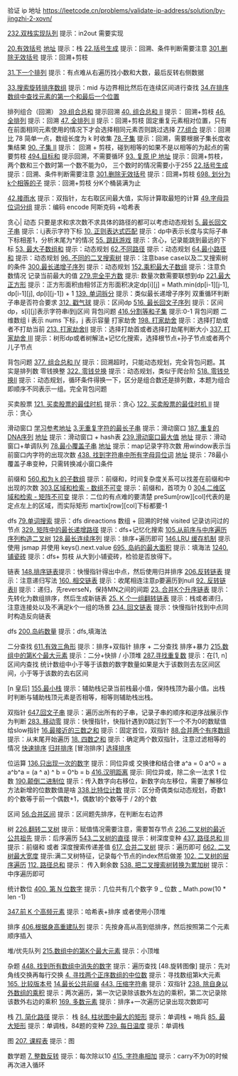 验证 ip 地址
https://leetcode.cn/problems/validate-ip-address/solution/by-jingzhi-2-xovn/

[232.双栈实现队列](./src/232.implement-queue-using-stacks.js) 提示：in2out 需要实现

[20.有效括号](./src/20.valid-parentheses.js) [地址]() 提示：栈
[22.括号生成](./src/22.generate-parentheses.js) 提示：回溯、条件判断需要注意
[301.删除无效括号](./src/301.remove-invalid-parentheses.js) 提示：回溯+剪枝

[31.下一个排列](./src/31.next-permutation.js) 提示：有点难从右遍历找小数和大数，最后反转右侧数据

[33.搜索旋转排序数组](./src/33.search-in-rotated-sorted-array.js) 提示：mid 与边界相比然后在连续区间进行查找
[34.在排序数组中查找元素的第一个和最后一个位置](./src/34.find-first-and-last-position-of-element-in-sorted-array.js)

排列组合（回溯）
[39.组合总和](./src/39.combination-sum.js) 提示回溯
[40. 组合总和 II](./src/40.combination-sum-ii.js) 提示： 回溯+剪枝
[46.全排列](./src/46.permutations.js) 提示：回溯
[47. 全排列 II](./src/47.permutations-ii.js) 提示：回溯+剪枝 固定重复元素相对位置，只有在前面相同元素使用的情况下才会选择相同元素否则跳过选择
[77.组合](./src/77.combinations.js) 提示：回溯比 78 简单一点，数组长度为 k 时收集
[78.子集](./src/78.subsets.js) 提示：回溯，需要根据子集长度收集结果
[90. 子集 II](./src/90.subsets-ii.js) 提示： 回溯 + 剪枝，碰到相等的如果不是以相等的为起点的需要剪枝
[494.目标和](./src/494.target-sum.js) 提示回溯，不需要循环
[93. 复原 IP 地址](./src/93.restore-ip-addresses.js) 提示：回溯+剪枝，两个数和三个数时第一个数不能为0， 三个数时的情况需要小于255
[22.括号生成](./src/22.generate-parentheses.js) 提示：回溯、条件判断需要注意
[301.删除无效括号](./src/301.remove-invalid-parentheses.js) 提示：回溯+剪枝
[698. 划分为k个相等的子](./src/698.%E5%88%92%E5%88%86%E4%B8%BAk%E4%B8%AA%E7%9B%B8%E7%AD%89%E7%9A%84%E5%AD%90%E9%9B%86.js) 提示：回溯+剪枝 分K个桶装满为止

[42.接雨水](./src/42.trapping-rain-water.js) 提示：双指针，左右取区间最大值，实际计算取最短的计算
[49.字母异位词分组](./src/49.group-anagrams.js) 提示：编码 encode 阿斯克码 +哈希表

贪心| 动态 只要是求和求次数不求具体的路径的都可以考虑动态规划
[5. 最长回文子串](./src/5.longest-palindromic-substring.js) 提示：i,j表示字符下标
[10. 正则表达式匹配](./src/10.regular-expression-matching.js) 提示：dp中表示长度与实际子串下标相差1，分析末尾为*的情况
[55. 跳跃游戏](./src/55.jump-game.js) 提示：贪心，记录能跳到最远的下标
[53. 最大子数组和](./src/53.maximum-subarray.js) 提示：动态规划
[62.不同路径](./src/62.unique-paths.js) 提示：动态规划
[64.最小路径和](./src/64.minimum-path-sum.js) 提示：动态规划
[96. 不同的二叉搜索树](./src/96.%E4%B8%8D%E5%90%8C%E7%9A%84%E4%BA%8C%E5%8F%89%E6%90%9C%E7%B4%A2%E6%A0%91.js) 提示：注意base case以及二叉搜索树的条件
[300.最长递增子序列](./src/300.longest-increasing-subsequence.js) 提示：动态规划
[152.乘积最大子数组](./src/152.maximum-product-subarray.js) 提示：注意负数情况 记录当前最大的值
[279.完全平方数](./src/279.perfect-squares.js) 提示: 数量次数需要联想到dp
[221.最大正方形](./src/221.maximal-square.js) 提示：正方形面积由相邻正方形面积决定dp[i][j] = Math.min(dp[i-1][j-1], dp[i-1][j], dp[i][j-1]) + 1
[139. 单词拆分](./src/139.word-break.js) 提示：类似最长递增子序列 双重循环判断子串是否符合要求
[312. 戳气球](./src/312.burst-balloons.js) 提示：区间dp
[516. 最长回文子序列](./src/516.longest-palindromic-subsequence.js) 提示：区间dp，s[i][j]表示字符串i到j区间
背包问题
[416.分割等和子集](./src/416.partition-equal-subset-sum.js) 提示:0-1 背包问题 二维数组 i 表示 nums 下标，j 表示容量
打家劫舍
[198. 打家劫舍](./src/198.%E6%89%93%E5%AE%B6%E5%8A%AB%E8%88%8D.js) 提示：选择打劫或者不打劫当前
[213. 打家劫舍II](./src/213.%E6%89%93%E5%AE%B6%E5%8A%AB%E8%88%8D-ii.js) 提示：选择打劫首或者选择打劫尾判断大小
[337. 打家劫舍 III](./src/337.%E6%89%93%E5%AE%B6%E5%8A%AB%E8%88%8D-iii.js) 提示：树形dp或者树解法+记忆化搜索，选择根节点+孙子节点或者两个儿子节点

背包问题
[377. 组合总和 Ⅳ](./src/377.combination-sum-iv.js) 提示：回溯超时，只能动态规划，完全背包问题。其实是排列数
零钱换整
[322. 零钱兑换](./src/322.coin-change.js) 提示：动态规划，类似于爬台阶
[518. 零钱兑换II](./src/518.coin-change-2.js) 提示：动态规划，循环条件得换一下，区分是组合数还是排列数，本题为组合即顺序不同表示一组。完全背包问题

买卖股票
[121. 买卖股票的最佳时机](./src/121.best-time-to-buy-and-sell-stock.js) 提示：贪心
[122. 买卖股票的最佳时机 II](./src/122.best-time-to-buy-and-sell-stock-ii.js) 提示：贪心


滑动窗口 [学习参考地址](https://leetcode.cn/problems/minimum-window-substring/solution/by-flix-1kac/)
[3.无重复字符的最长子串](./src/3.longest-substring-without-repeating-characters.js) 提示：滑动窗口
[187. 重复的DNA序列](./src/187.repeated-dna-sequences.js) [地址](https://leetcode.cn/problems/repeated-dna-sequences/submissions/) 提示：滑动窗口 + hash表
[239.滑动窗口最大值](./src/239.sliding-window-maximum.js) [地址](https://leetcode.cn/problems/sliding-window-maximum/submissions/) 提示：滑动窗口+单调队列
[78.最小覆盖子串](./src/76.minimum-window-substring.js) [地址]() 提示：map记录字符次数 用window表示当前窗口内字符的出现次数
[438. 找到字符串中所有字母异位词](./src/438.%E6%89%BE%E5%88%B0%E5%AD%97%E7%AC%A6%E4%B8%B2%E4%B8%AD%E6%89%80%E6%9C%89%E5%AD%97%E6%AF%8D%E5%BC%82%E4%BD%8D%E8%AF%8D.js) [地址](https://leetcode.cn/problems/find-all-anagrams-in-a-string/submissions/) 提示：78最小覆盖子串变种，只需转换减小窗口条件

前缀和
[560.和为 k 的子数组](./src/560.subarray-sum-equals-k.js) 提示：前缀和，时间复杂度关系可以找差在前缀和中出现的次数
[303.区域和检索 - 数组不可变](./src/303.range-sum-query-immutable.js) 提示：前缀和，首项为 0
[304.二维区域和检索 - 矩阵不可变](./src/304.range-sum-query-2-d-immutable.js) 提示：二位的有点难的要清楚 preSum[row][col]代表的是定点左上的区域，而实际矩形 martix[row][col]下标都要-1

dfs
[79.单词搜索](./src/79.word-search.js) 提示：dfs direactions 数组 + 回溯的时候 visited 记录访问过的节点
[329. 矩阵中的最长递增路径](./src/329.longest-increasing-path-in-a-matrix.js) 提示：dfs+记忆化搜索
[105.从前序与中序遍历序列构造二叉树](./src/105.construct-binary-tree-from-preorder-and-inorder-traversal.js)
[128.最长连续序列](./src/128.longest-consecutive-sequence.js) 提示：排序+遍历即可
[146.LRU 缓存机制](./src/146.lru-cache.js) 提示使用 jsmap 并使用 keys().next.value
[695. 岛屿的最大面积](./src/695.max-area-of-island.js) 提示：填海法
[1240. 铺瓷砖](./src/1240.tiling-a-rectangle-with-the-fewest-squares.js) 提示：dfs+ 剪枝 从大到小铺瓷砖，检验是否放得下。

链表
[148.排序链表](./src/148.sort-list.js)提示：快慢指针得出中点，然后使用归并排序
[206.反转链表](./src/206.reverse-linked-list.js) 提示：注意递归写法
[160. 相交链表](./src/160.intersection-of-two-linked-lists.js) 提示：收尾相连注意p要遍历到null
[92. 反转链表II](./src/92.reverse-linked-list-ii.js) 提示：递归，先reverseN，保持MN之间的间距
[23. 合并K个升序链表](./src/23.%E5%90%88%E5%B9%B6k%E4%B8%AA%E5%8D%87%E5%BA%8F%E9%93%BE%E8%A1%A8.js) 提示：先转化为数组排序，然后生成新链表
[25. K 个一组翻转链表](./src/25.k-%E4%B8%AA%E4%B8%80%E7%BB%84%E7%BF%BB%E8%BD%AC%E9%93%BE%E8%A1%A8.js) 提示：栈或者递归，注意连接处以及不满足k个一组的场景
[234. 回文链表](./src/234.palindrome-linked-list.js) 提示：快慢指针找到中点同时构造反向链表

dfs
[200.岛屿数量](./src/200.number-of-islands.js) 提示：dfs,填海法

二分查找
[611.有效三角形](./src/611.valid-triangle-number.js) 提示：排序+双指针 排序 + 二分查找 排序+暴力
[215.数组中的第K个最大元素](./src/215.kth-largest-element-in-an-array.js) 提示：二分+快排 / 小顶堆
[287.寻找重复数](./src/287.find-the-duplicate-number.js) 提示：在[1, n]区间内查找 统计数组中小于等于该数的数字数量如果是大于该数则去左区间区间，小于等于该数的去右区间

[n 皇后]
[155.最小栈](./src/155.min-stack.js) 提示：辅助栈记录当前栈最小值，保持栈顶为最小值。出栈时判断与辅助栈顶元素是否相等，相等则辅助栈出栈。

双指针
[647.回文子串](./src/647.palindromic-substrings.js) 提示：遍历出所有的子串，记录子串的顺序和逆序战展示作为判断
[283. 移动零](./src/283.move-zeroes.js) 提示：快慢指针，快指针遇到0跳过到下一个不为0的数赋值给slow指针
[16.最接近的三数之和](./src/16.3-sum-closest.js) 提示：固定首位，双指针
[88.合并两个有序数组](./src/88.merge-sorted-array.js) 提示：从末尾开始遍历
[18. 四数之和](./src/18.4-sum.js) 提示：确定两个数双指针，注意过滤相等的情况
[快速排序]()
[归并排序]()
[冒泡排序]
[选择排序]()

位运算
[136.只出现一次的数字](./src/136.single-number.js) 提示：同位异或 交换律和结合律 a^a = 0 a^0 = a a^b^a = (a ^ a) ^ b = 0^b = b
[416.汉明距离](./src/461.hamming-distance.js) 提示: 同位异或，除二余一法求 1 位数
[190.颠倒二进制位](./src/190.reverse-bits.js) 提示：传入数字向右移位，新数字向左移位，需要了解移位方法新增的位数数值是啥
[338.比特位计数](./src/338.counting-bits.js) 提示：区分奇偶类似动态规划，奇数1的个数等于前一个偶数+1，偶数1的个数等于 / 2的个数

区间
[56.合并区间](./src/56.merge-intervals.js) 提示：区间题先排序，在判断左右边界

树
[226.翻转二叉树](./src/226.invert-binary-tree.js) 提示：赋值情况需要注意，需要暂存节点
[236.二叉树的最近公共祖先](./src/236.lowest-common-ancestor-of-a-binary-tree.js) 提示：后序遍历
[543.二叉树的直径](./src/543.diameter-of-binary-tree.js) 提示：树深度变种
[437. 路径总和 III](./src/437.path-sum-iii.js) 提示：前缀和 或者 深度搜索传递差值
[617. 合并二叉树](./src/617.%E5%90%88%E5%B9%B6%E4%BA%8C%E5%8F%89%E6%A0%91.js) 提示：遍历即可
[662. 二叉树最大宽度](./src/662.maximum-width-of-binary-tree.js) 提示:满二叉树特征，记录每个节点的index然后做差
[102. 二叉树的层序遍历](./src/102.binary-tree-level-order-traversal.js)
[112. 路径总和](./src/112.path-sum.js) 提示： 传入剩余数
[538. 把二叉搜索树转换为累加树](./src/538.%E6%8A%8A%E4%BA%8C%E5%8F%89%E6%90%9C%E7%B4%A2%E6%A0%91%E8%BD%AC%E6%8D%A2%E4%B8%BA%E7%B4%AF%E5%8A%A0%E6%A0%91.js) 提示：中序遍历即可

统计数位
[400. 第 N 位数字](./src/400.nth-digit.js) 提示：几位共有几个数字 9 _ 位数 _ Math.pow(10 \* len -1)

[347.前 K 个高频元素](./src/347.top-k-frequent-elements.js) 提示：哈希表+排序 或者使用小顶堆

排序
[406.根据身高重建队列](./src/406.queue-reconstruction-by-height.js) 提示：先按身高从高到低排序，然后按照第二个元素顺序插入

堆/优先队列
[215.数组中的第K个最大元素](./src/215.kth-largest-element-in-an-array.js) 提示：小顶堆

杂题
[448. 找到所有数组中消失的数字](./src/448.find-all-numbers-disappeared-in-an-array.js) 提示：遍历查找
[48.旋转图像] 提示：先对角线交换再每行交换
[4. 寻找两个正序数组的中位数](./src/4.median-of-two-sorted-arrays.js) 提示：寻找数组第k大元素
[165. 比较版本号](./src/165.compare-version-numbers.js)
[14.最长公共前缀](./src/14.longest-common-prefix.js)
[443. 压缩字符串](./src/443.string-compression.js) 提示：双指针
[238. 除自身以外数组的乘积](./src/238.product-of-array-except-self.js) 提示：两次遍历，第一次记录除该数外左边的乘积，第二次记录除该数外右边的乘积
[169. 多数元素](./src/169.majority-element.js) 提示：排序+一次遍历记录出现次数即可

栈
[71. 简化路径](./src/71.simplify-path.js) 提示： 栈
[84. 柱状图中最大的矩形](./src/84.largest-rectangle-in-histogram.js) 提示：单调栈 + 哨兵
[85. 最大矩形](./src/85.%E6%9C%80%E5%A4%A7%E7%9F%A9%E5%BD%A2.js) 提示：单调栈，84题的变种
[739. 每日温度](./src/739.%E6%AF%8F%E6%97%A5%E6%B8%A9%E5%BA%A6.js) 提示：单调栈

图
[207. 课程表](./src/207.course-schedule.js) 提示：图

数学题
[7. 整数反转](./src/7.reverse-integer.js) 提示：每次除以10
[415. 字符串相加](./src/415.add-strings.js) 提示：carry不为0的时候再次进入循环